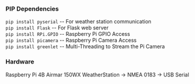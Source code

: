 ### PIP Dependencies
`pip install pyserial` -- For weather station communication  
`pip install Flask` -- For Flask web server  
`pip install RPi.GPIO` -- Raspberry Pi GPIO Access  
`pip install picamera` -- Raspberry Pi Camera Access  
`pip install greenlet` -- Multi-Threading to Stream the Pi Camera  

### Hardware
Raspberry Pi 4B
Airmar 150WX WeatherStation → NMEA 0183 → USB Serial
